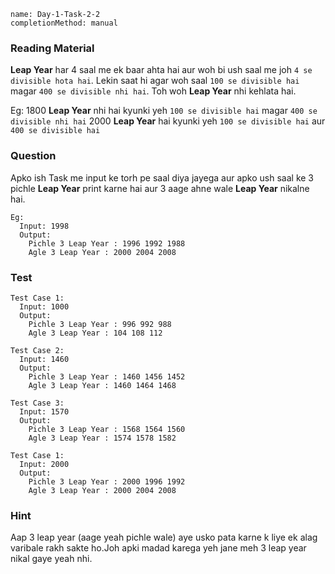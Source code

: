 ```ngMeta
name: Day-1-Task-2-2
completionMethod: manual
```

### Reading Material
**Leap Year** har 4 saal me ek baar ahta hai aur woh bi ush saal me joh `4 se divisible hota hai`. Lekin saat hi agar woh saal `100 se divisible hai` magar `400 se divisible nhi hai`.
Toh woh **Leap Year** nhi kehlata hai.

Eg:
  1800 **Leap Year** nhi hai kyunki yeh `100 se divisible hai` magar `400 se divisible nhi hai`
  2000 **Leap Year** hai kyunki yeh `100 se divisible hai` aur `400 se divisible hai`

### Question
Apko ish Task me input ke torh pe saal diya jayega aur apko ush saal ke 3 pichle **Leap Year** print karne hai aur 3 aage ahne wale **Leap Year** nikalne hai.

```
Eg:
  Input: 1998
  Output:
    Pichle 3 Leap Year : 1996 1992 1988
    Agle 3 Leap Year : 2000 2004 2008
```

### Test
```
Test Case 1:
  Input: 1000
  Output:
    Pichle 3 Leap Year : 996 992 988
    Agle 3 Leap Year : 104 108 112
```

```
Test Case 2:
  Input: 1460
  Output:
    Pichle 3 Leap Year : 1460 1456 1452
    Agle 3 Leap Year : 1460 1464 1468
```

```
Test Case 3:
  Input: 1570
  Output:
    Pichle 3 Leap Year : 1568 1564 1560
    Agle 3 Leap Year : 1574 1578 1582
```

```
Test Case 1:
  Input: 2000
  Output:
    Pichle 3 Leap Year : 2000 1996 1992
    Agle 3 Leap Year : 2000 2004 2008
```

### Hint
Aap 3 leap year (aage yeah pichle wale) aye usko pata karne k liye ek alag varibale rakh sakte ho.Joh apki madad karega yeh jane meh 3 leap year nikal gaye yeah nhi.
